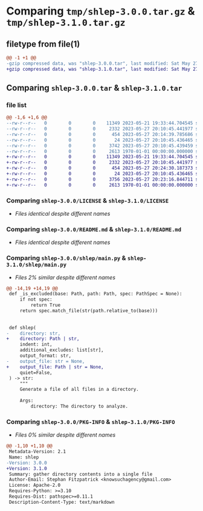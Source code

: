 # Comparing `tmp/shlep-3.0.0.tar.gz` & `tmp/shlep-3.1.0.tar.gz`

## filetype from file(1)

```diff
@@ -1 +1 @@
-gzip compressed data, was "shlep-3.0.0.tar", last modified: Sat May 27 20:14:39 2023, max compression
+gzip compressed data, was "shlep-3.1.0.tar", last modified: Sat May 27 20:24:30 2023, max compression
```

## Comparing `shlep-3.0.0.tar` & `shlep-3.1.0.tar`

### file list

```diff
@@ -1,6 +1,6 @@
--rw-r--r--   0        0        0    11349 2023-05-21 19:33:44.704545 shlep-3.0.0/LICENSE
--rw-r--r--   0        0        0     2332 2023-05-27 20:10:45.441977 shlep-3.0.0/README.md
--rw-r--r--   0        0        0      454 2023-05-27 20:14:39.785686 shlep-3.0.0/pyproject.toml
--rw-r--r--   0        0        0       24 2023-05-27 20:10:45.436465 shlep-3.0.0/shlep/__init__.py
--rw-r--r--   0        0        0     3742 2023-05-27 20:10:45.439459 shlep-3.0.0/shlep/main.py
--rw-r--r--   0        0        0     2613 1970-01-01 00:00:00.000000 shlep-3.0.0/PKG-INFO
+-rw-r--r--   0        0        0    11349 2023-05-21 19:33:44.704545 shlep-3.1.0/LICENSE
+-rw-r--r--   0        0        0     2332 2023-05-27 20:10:45.441977 shlep-3.1.0/README.md
+-rw-r--r--   0        0        0      454 2023-05-27 20:24:30.187373 shlep-3.1.0/pyproject.toml
+-rw-r--r--   0        0        0       24 2023-05-27 20:10:45.436465 shlep-3.1.0/shlep/__init__.py
+-rw-r--r--   0        0        0     3756 2023-05-27 20:23:16.844711 shlep-3.1.0/shlep/main.py
+-rw-r--r--   0        0        0     2613 1970-01-01 00:00:00.000000 shlep-3.1.0/PKG-INFO
```

### Comparing `shlep-3.0.0/LICENSE` & `shlep-3.1.0/LICENSE`

 * *Files identical despite different names*

### Comparing `shlep-3.0.0/README.md` & `shlep-3.1.0/README.md`

 * *Files identical despite different names*

### Comparing `shlep-3.0.0/shlep/main.py` & `shlep-3.1.0/shlep/main.py`

 * *Files 2% similar despite different names*

```diff
@@ -14,19 +14,19 @@
 def _is_excluded(base: Path, path: Path, spec: PathSpec = None):
     if not spec:
         return True
     return spec.match_file(str(path.relative_to(base)))
 
 
 def shlep(
-    directory: str,
+    directory: Path | str,
     indent: int,
     additional_excludes: list[str],
     output_format: str,
-    output_file: str = None,
+    output_file: Path | str = None,
     quiet=False,
 ) -> str:
     """
     Generate a file of all files in a directory.
 
     Args:
         directory: The directory to analyze.
```

### Comparing `shlep-3.0.0/PKG-INFO` & `shlep-3.1.0/PKG-INFO`

 * *Files 0% similar despite different names*

```diff
@@ -1,10 +1,10 @@
 Metadata-Version: 2.1
 Name: shlep
-Version: 3.0.0
+Version: 3.1.0
 Summary: gather directory contents into a single file
 Author-Email: Stephan Fitzpatrick <knowsuchagency@gmail.com>
 License: Apache-2.0
 Requires-Python: >=3.10
 Requires-Dist: pathspec>=0.11.1
 Description-Content-Type: text/markdown
```

